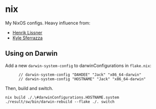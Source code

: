 # nix

My NixOS configs. Heavy influence from:

- [Henrik Lissner](https://github.com/hlissner/dotfiles/)
- [Kyle Sferrazza](https://gitlab.com/kylesferrazza/nix/)


## Using on Darwin

Add a new `darwin-system-config` to darwinConfigurations in `flake.nix`:
```
      // darwin-system-config "DAHDEE" "Jack" "x86_64-darwin"
      // darwin-system-config "HOSTNAME" "Jack" "x86_64-darwin"
```
Then, build and switch.
```
nix build ./.\#darwinConfigurations.HOSTNAME.system
./result/sw/bin/darwin-rebuild --flake ./. switch
```
